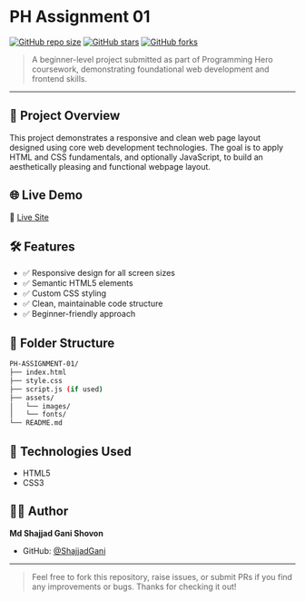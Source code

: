 # PH Assignment 01

[![GitHub repo size](https://img.shields.io/github/repo-size/ShajjadGani/PH-ASSIGNMENT-01?color=blue&style=flat-square)](https://github.com/ShajjadGani/PH-ASSIGNMENT-01)
[![GitHub stars](https://img.shields.io/github/stars/ShajjadGani/PH-ASSIGNMENT-01?style=flat-square)](https://github.com/ShajjadGani/PH-ASSIGNMENT-01/stargazers)
[![GitHub forks](https://img.shields.io/github/forks/ShajjadGani/PH-ASSIGNMENT-01?style=flat-square)](https://github.com/ShajjadGani/PH-ASSIGNMENT-01/network)

> A beginner-level project submitted as part of Programming Hero coursework, demonstrating foundational web development and frontend skills.

---

## 🚀 Project Overview

This project demonstrates a responsive and clean web page layout designed using core web development technologies. The goal is to apply HTML and CSS fundamentals, and optionally JavaScript, to build an aesthetically pleasing and functional webpage layout.

## 🌐 Live Demo

🔗 [Live Site](https://shajjadgani.github.io/PH-ASSIGNMENT-01/)  

## 🛠️ Features

- ✅ Responsive design for all screen sizes
- ✅ Semantic HTML5 elements
- ✅ Custom CSS styling
- ✅ Clean, maintainable code structure
- ✅ Beginner-friendly approach

## 📁 Folder Structure
```bash
PH-ASSIGNMENT-01/
├── index.html
├── style.css
├── script.js (if used)
├── assets/
│   └── images/
│   └── fonts/
└── README.md
```


## 🧰 Technologies Used

- HTML5
- CSS3

## 👨‍💻 Author

**Md Shajjad Gani Shovon**

- GitHub: [@ShajjadGani](https://github.com/ShajjadGani)

---

> Feel free to fork this repository, raise issues, or submit PRs if you find any improvements or bugs. Thanks for checking it out!
